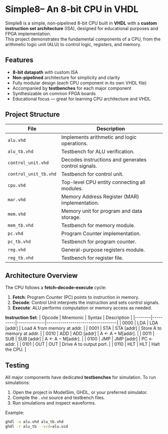 # Simple8– An 8-bit CPU in VHDL

Simple8 is a simple, non-pipelined 8-bit CPU built in **VHDL** with a **custom instruction set architecture** (ISA), designed for educational purposes and FPGA implementation.  
This project demonstrates the fundamental components of a CPU, from the arithmetic logic unit (ALU) to control logic, registers, and memory.

## Features
- **8-bit datapath** with custom ISA
- **Non-pipelined** architecture for simplicity and clarity
- Fully modular design (each CPU component in its own VHDL file)
- Accompanied by **testbenches** for each major component
- Synthesizable on common FPGA boards
- Educational focus — great for learning CPU architecture and VHDL

## Project Structure
| File | Description |
|------|-------------|
| `alu.vhd` | Implements arithmetic and logic operations. |
| `alu_tb.vhd` | Testbench for ALU verification. |
| `control_unit.vhd` | Decodes instructions and generates control signals. |
| `control_unit_tb.vhd` | Testbench for control unit. |
| `cpu.vhd` | Top-level CPU entity connecting all modules. |
| `mar.vhd` | Memory Address Register (MAR) implementation. |
| `mem.vhd` | Memory unit for program and data storage. |
| `mem_tb.vhd` | Testbench for memory module. |
| `pc.vhd` | Program Counter implementation. |
| `pc_tb.vhd` | Testbench for program counter. |
| `reg.vhd` | General-purpose registers module. |
| `reg_tb.vhd` | Testbench for register file. |

## Architecture Overview
The CPU follows a **fetch–decode–execute** cycle:
1. **Fetch**: Program Counter (PC) points to instruction in memory.
2. **Decode**: Control Unit interprets the instruction and sets control signals.
3. **Execute**: ALU performs computation or memory access as needed.

**Instruction Set**:
| Opcode | Mnemonic | Syntax       | Description                      |
|--------|----------|--------------|-----------------------------------|
| 0000   | LDA      | LDA [addr]   | Load A from memory at addr.       |
| 0001   | STA      | STA [addr]   | Store A to memory at addr.        |
| 0010   | ADD      | ADD [addr]   | A ← A + M[addr].                   |
| 0011   | SUB      | SUB [addr]   | A ← A − M[addr].                   |
| 0100   | JMP      | JMP [addr]   | PC ← addr.                         |
| 0101   | OUT      | OUT          | Drive A to output port.            |
| 0110   | HLT      | HLT          | Halt the CPU.                      |

## Testing
All major components have dedicated **testbenches** for simulation.
To run simulations:
1. Open the project in ModelSim, GHDL, or your preferred simulator.
2. Compile the `.vhd` source and testbench files.
3. Run simulations and inspect waveforms.

Example:
```bash
ghdl -a alu.vhd alu_tb.vhd
ghdl -r alu_tb --vcd=alu.vcd
